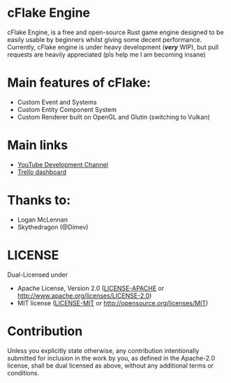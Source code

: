 # cFlake Engine
cFlake Engine, is a free and open-source Rust game engine designed to be easily usable by beginners whilst giving some decent performance.
Currently, cFlake engine is under heavy development (***very*** WIP), but pull requests are heavily appreciated (pls help me I am becoming insane)


# Main features of cFlake:
* Custom Event and Systems
* Custom Entity Component System
* Custom Renderer built on OpenGL and Glutin (switching to Vulkan)

# Main links
* [YouTube Development Channel](https://www.youtube.com/channel/UCaeZjQFw4QIi5vdfonAmsvA)
* [Trello dashboard](https://trello.com/b/9FsDb6Z1/cflake)

# Thanks to:
* Logan McLennan 
* Skythedragon (@Dimev)

# LICENSE
Dual-Licensed under
 * Apache License, Version 2.0
   ([LICENSE-APACHE](LICENSE-APACHE) or http://www.apache.org/licenses/LICENSE-2.0)
 * MIT license
   ([LICENSE-MIT](LICENSE-MIT) or http://opensource.org/licenses/MIT)

# Contribution
Unless you explicitly state otherwise, any contribution intentionally submitted
for inclusion in the work by you, as defined in the Apache-2.0 license, shall be
dual licensed as above, without any additional terms or conditions.
